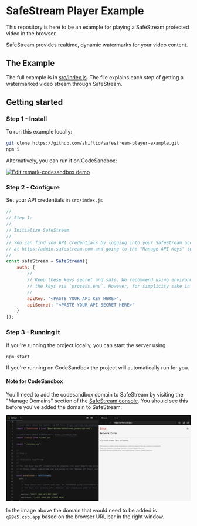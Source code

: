 # SafeStream Player Example

This repository is here to be an example for playing a SafeStream protected video in the browser.

SafeStream provides realtime, dynamic watermarks for your video content.

## The Example

The full example is in [src/index.js](src/index.js). The file explains each step of getting a watermarked video stream through SafeStream.

## Getting started

### Step 1 - Install

To run this example locally:

```bash
git clone https://github.com/shiftio/safestream-player-example.git
npm i
```

Alternatively, you can run it on CodeSandbox:

[![Edit remark-codesandbox demo](https://codesandbox.io/static/img/play-codesandbox.svg)](https://codesandbox.io/s/safestream-nodejs-server-example-9ehvm)

### Step 2 - Configure
Set your API credentials in `src/index.js`

```javascript
//
// Step 1:
//
// Initialize SafeStream
//
// You can find you API credentials by logging into your SafeStream account 
// at https:/admin.safestream.com and going to the "Manage API Keys" section
//
const safeStream = SafeStream({
    auth: {
        //
        // Keep these keys secret and safe. We recommend using environment variables and accessing 
        // the keys via `process.env`. However, for simplicity sake in this example, we've hard coded them.
        //
        apiKey: "<PASTE YOUR API KEY HERE>",
        apiSecret: "<PASTE YOUR API SECRET HERE>"
    }
});
```

### Step 3 - Running it

If you're running the project locally, you can start the server using

```bash
npm start
```

If you're running on CodeSandbox the project will automatically run for you. 

#### Note for CodeSandbox
You'll need to add the codesandbox domain to SafeStream by visiting the "Manage Domains" section of the [SafeStream console](https://admin.safestream.com). You should see this before you've added the domain to SafeStream:

![Image of CodeSandob before Domain has been added to SafeStream](static/code-sandbox-network-error.png)

In the image above the domain that would need to be added is `q99e5.csb.app` based on the browser URL bar in the right window.



